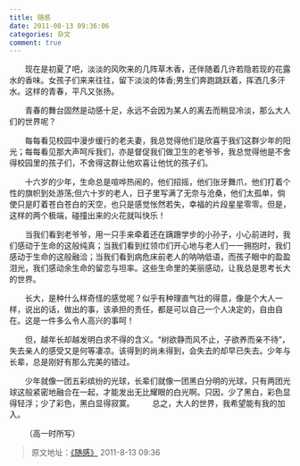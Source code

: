 ```yaml
---
title: 随感 
date: 2011-08-13 09:36:06
categories: 杂文
comment: true
---
```


&emsp;&emsp;现在是初夏了吧，淡淡的风吹来的几阵草木香，还伴随着几许若隐若现的花露水的香味。女孩子们来来往往，留下淡淡的体香;男生们奔跑跳跃着，挥洒几多汗水。这样的青春，平凡又张扬。

&emsp;&emsp;青春的舞台固然是动感十足，永远不会因为某人的离去而稍显冷淡，那么大人们的世界呢？

&emsp;&emsp;每每看见校园中漫步缓行的老夫妻，我总觉得他们是欣喜于我们这群少年的阳光；每每看见那大声呵斥我们，亦是督促我们做卫生的老爷爷，我总觉得他是不舍得校园里的孩子们，不舍得这群让他欢喜让他忧的孩子们。

&emsp;&emsp;十六岁的少年，生命总是喧哗热闹的，他们招摇，他们张牙舞爪，他们打着个性的旗帜到处游荡;但六十岁的老人，日子里写满了无奈与沧桑，他们太孤单，倘使只是盯着苍白苍白的天空，也只是感觉怅然若失，幸福的片段星星零零。但是，这样的两个极端，碰撞出来的火花就叫快乐！

&emsp;&emsp;当我们看到老爷爷，用一只手来牵着还在蹒跚学步的小孙子，小心前进时，我们感动于生命的这般纯真；当我们看到红领巾们开心地与老人们一一拥抱时，我们感动于生命的这般融洽；当我们看到病危床前老人的呐呐低语，而孩子眼中的盈盈泪光，我们感动余生命的留恋与坦率。这些生命里的美丽感动，让我总是思考长大的世界。

&emsp;&emsp;长大，是种什么样奇怪的感觉呢？似乎有种理直气壮的得意，像是个大人一样，说出的话，做出的事，该承担的责任，都是可以自己一个人决定的，自由自在。这是一件多么令人高兴的事呵！

&emsp;&emsp;但，越年长却越发明白求不得的含义。“树欲静而风不止，子欲养而亲不待”，失去亲人的感受又是何等凄凉。该得到的尚未得到，会失去的却早已失去。少年与长辈，总是刚好有那么完美的错过。

&emsp;&emsp;少年就像一团五彩缤纷的光球，长辈们就像一团黑白分明的光球，只有两团光球这般紧密地融合在一起，才能发出无比耀眼的白光啊。只因，少了黑白，彩色显得轻浮；少了彩色，黑白显得寂寞。
&emsp;&emsp;总之，大人的世界，我希望能有我的加入。

&emsp;&emsp;（高一时所写）

> 原文地址：[《随感》](https://user.qzone.qq.com/2269681280/blog/1313199414) 2011-8-13 09:36